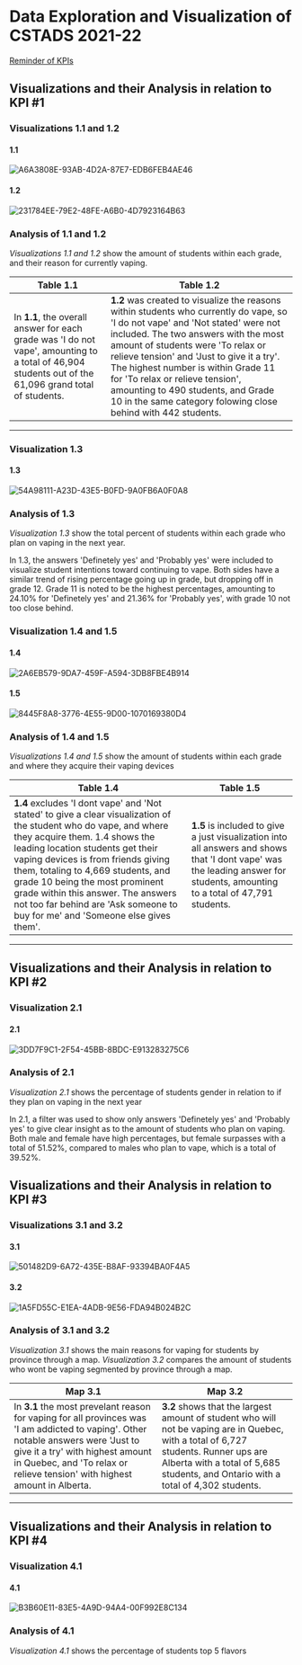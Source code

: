 # Data Exploration and Visualization of CSTADS 2021-22

[Reminder of KPIs](README.md)

## Visualizations and their Analysis in relation to KPI #1

### Visualizations 1.1 and 1.2

#### 1.1
![A6A3808E-93AB-4D2A-87E7-EDB6FEB4AE46](https://github.com/user-attachments/assets/937484f9-944b-4b89-ba88-78f6a0b177ed) 

#### 1.2
![231784EE-79E2-48FE-A6B0-4D7923164B63](https://github.com/user-attachments/assets/c563fd0f-746f-45c9-b138-c67729674e5c)

### Analysis of 1.1 and 1.2

*Visualizations 1.1 and 1.2* show the amount of students within each grade, and their reason for currently vaping. 

Table 1.1 | Table 1.2
----------|----------
In **1.1**, the overall answer for each grade was 'I do not vape', amounting to a total of 46,904 students out of the 61,096 grand total of students.|**1.2** was created to visualize the reasons within students who currently do vape, so 'I do not vape' and 'Not stated' were not included. The two answers with the most amount of students were 'To relax or relieve tension' and 'Just to give it a try'. The highest number is within Grade 11 for 'To relax or relieve tension', amounting to 490 students, and Grade 10 in the same category folowing close behind with 442 students.
----------------------

### Visualization 1.3

#### 1.3
![54A98111-A23D-43E5-B0FD-9A0FB6A0F0A8](https://github.com/user-attachments/assets/65af1da4-b834-4e89-9f3d-6d1b566bb67a)

### Analysis of 1.3

*Visualization 1.3* show the total percent of students within each grade who plan on vaping in the next year.

In 1.3, the answers 'Definetely yes' and 'Probably yes' were included to visualize student intentions toward continuing to vape. Both sides have a similar trend of rising percentage going up in grade, but dropping off in grade 12. Grade 11 is noted to be the highest percentages, amounting to 24.10% for 'Definetely yes' and 21.36% for 'Probably yes', with grade 10 not too close behind.

### Visualization 1.4 and 1.5

#### 1.4
![2A6EB579-9DA7-459F-A594-3DB8FBE4B914](https://github.com/user-attachments/assets/7a8edfbe-ad76-4de5-b2fa-84071ece2c67)

#### 1.5
![8445F8A8-3776-4E55-9D00-1070169380D4](https://github.com/user-attachments/assets/97d2da32-013d-4d39-8f01-8f6f2a8d0b53)

### Analysis of 1.4 and 1.5

*Visualizations 1.4 and 1.5* show the amount of students within each grade and where they acquire their vaping devices

Table 1.4|Table 1.5
---------|---------
**1.4** excludes 'I dont vape' and 'Not stated' to give a clear visualization of the student who do vape, and where they acquire them. 1.4 shows the leading location students get their vaping devices is from friends giving them, totaling to 4,669 students, and grade 10 being the most prominent grade within this answer. The answers not too far behind are 'Ask someone to buy for me' and 'Someone else gives them'.|**1.5** is included to give a just visualization into all answers and shows that 'I dont vape' was the leading answer for students, amounting to a total of 47,791 students.
-------------------

## Visualizations and their Analysis in relation to KPI #2

### Visualization 2.1

#### 2.1
![3DD7F9C1-2F54-45BB-8BDC-E913283275C6](https://github.com/user-attachments/assets/e87a10d0-03d2-4e7b-aba5-5e483a48acdd)

### Analysis of 2.1

*Visualization 2.1* shows the percentage of students gender in relation to if they plan on vaping in the next year

In 2.1, a filter was used to show only answers 'Definetely yes' and 'Probably yes' to give clear insight as to the amount of students who plan on vaping. Both male and female have high percentages, but female surpasses with a total of 51.52%, compared to males who plan to vape, which is a total of 39.52%.


## Visualizations and their Analysis in relation to KPI #3

### Visualizations 3.1 and 3.2

#### 3.1
![501482D9-6A72-435E-B8AF-93394BA0F4A5](https://github.com/user-attachments/assets/78e4699c-0e70-4abe-8520-126a0fc17e58)

#### 3.2
![1A5FD55C-E1EA-4ADB-9E56-FDA94B024B2C](https://github.com/user-attachments/assets/7a6a7162-dbc7-4e8d-b823-3cf52da821f9)

### Analysis of 3.1 and 3.2

*Visualization 3.1* shows the main reasons for vaping for students by province through a map.
*Visualization 3.2* compares the amount of students who wont be vaping segmented by province through a map.

Map 3.1|Map 3.2
-------|-------
In **3.1** the most prevelant reason for vaping for all provinces was 'I am addicted to vaping'. Other notable answers were 'Just to give it a try' with highest amount in Quebec, and 'To relax or relieve tension' with highest amount in Alberta.|**3.2** shows that the largest amount of student who will not be vaping are in Quebec, with a total of 6,727 students. Runner ups are Alberta with a total of 5,685 students, and Ontario with a total of 4,302 students.
---------------

## Visualizations and their Analysis in relation to KPI #4

### Visualization 4.1

#### 4.1
![B3B60E11-83E5-4A9D-94A4-00F992E8C134](https://github.com/user-attachments/assets/419abd00-fd44-423a-b118-128f704892fb)

### Analysis of 4.1

*Visualization 4.1* shows the percentage of students top 5 flavors



